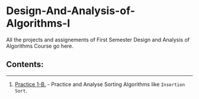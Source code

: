 # Design-And-Analysis-of-Algorithms-I

All the projects and assignements of First Semester Design and Analysis of Algorithms Course go here.

## Contents:
---
1. [Practice 1-B.](/Practice%201.b/) - Practice and Analyse Sorting Algorithms like `Insertion Sort`.